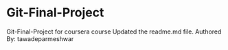 # Git-Final-Project
Git-Final-Project for coursera course
Updated the readme.md file.
Authored By: tawadeparmeshwar
